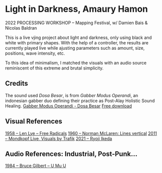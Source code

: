 # Light in Darkness, Amaury Hamon
2022 PROCESSING WORKSHOP – Mapping Festival, w/ Damien Bais & Nicolas Baldran

This is a live vjing project about light and darkness, only using black and white with primary shapes. With the help of a controller, the results are currently played live while ajusting parameters such as amount, size, positions, wave intensity, etc. 

To this idea of minimalism, I matched the visuals with an audio source reminiscent of this extreme and brutal simplicity.

## Credits
The sound used *Dosa Besar*, is from *Gabber Modus Operandi*, an indonesian gabber duo defining their practice as Post-Alay Holistic Sound Healing.
[Gabber Modus Operandi - Dosa Besar](https://www.youtube.com/watch?v=Gnsjcu6G8E4&t=116s&ab_channel=AdityaSuryaTaruna)
[Free download](https://www.youtube.com/redirect?event=video_description&redir_token=QUFFLUhqbkNTLXNDWDhLNlVRNVRQUEhybURUM2tMdkdsUXxBQ3Jtc0trRTFfdGRMdHlpbm5ic0pzVGRzTjdrTlI4cUhuRmViSjdUajh5OHFwQTRreWVWeDhIQlhRTDQ5Y0lSa1hfUVQ0aTZGR0tzMVBsNVFobkhtWDhxVkNscUh2R2J3eDZyYk83MVVyaGJfTElOaDQ2RFNmQQ&q=http%3A%2F%2Fyesnowave.com%2Freleases%2Fyesno091%2F&v=UWZUgtR1T7U)

## Visual References 
[1958 – Len Lye – Free Radicals](https://www.youtube.com/watch?v=LpAOHBHxaSM&ab_channel=optimisticwombatninja08)
[1960 – Norman McLaren: Lines vertical](https://www.youtube.com/watch?v=R_pY8Kq9iOA&ab_channel=FlorianGoltz)
[2011 – Mondkopf Live, Visuals by Trafik](https://youtu.be/rMnbtF-30Qc?t=18)
[2021 – Ryoji Ikeda](https://www.youtube.com/watch?v=cywFvcRR-QI&ab_channel=NOWNESS)

## Audio References: Industrial, Post-Punk…
[1984 – Bruce Gilbert – U Mu U](https://www.youtube.com/watch?v=Lvr3Du0ZAJg&ab_channel=sickstn)